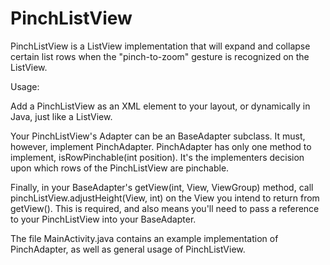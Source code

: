 PinchListView
=============

PinchListView is a ListView implementation that will expand and collapse certain list rows when the "pinch-to-zoom" gesture is recognized on the ListView.

Usage:

Add a PinchListView as an XML element to your layout, or dynamically in Java, just like a ListView. 

Your PinchListView's Adapter can be an BaseAdapter subclass. It must, however, implement PinchAdapter.
PinchAdapter has only one method to implement, isRowPinchable(int position). It's the implementers decision
upon which rows of the PinchListView are pinchable.

Finally, in your BaseAdapter's getView(int, View, ViewGroup) method, call pinchListView.adjustHeight(View, int) on 
the View you intend to return from getView(). This is required, and also means you'll need to pass a reference to
your PinchListView into your BaseAdapter.

The file MainActivity.java contains an example implementation of PinchAdapter, as well as general usage of PinchListView.
